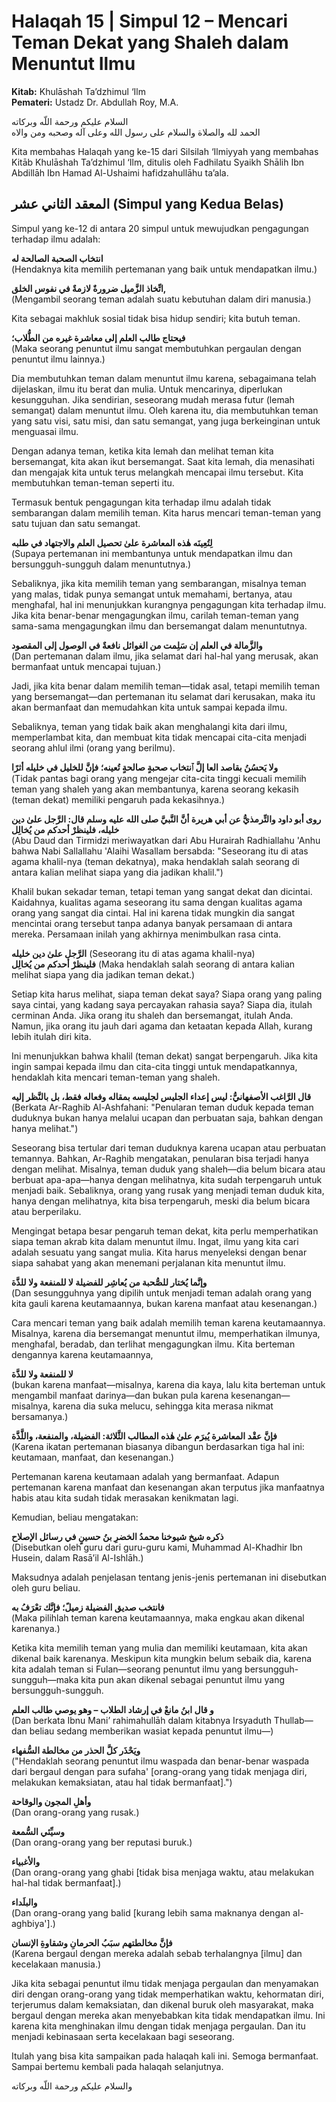 # Halaqah 15 | Simpul 12 – Mencari Teman Dekat yang Shaleh dalam Menuntut Ilmu
**Kitab:** Khulāshah Ta’dzhimul ‘Ilm  
**Pemateri:** Ustadz Dr. Abdullah Roy, M.A.

السلام عليكم ورحمة اللّه وبركاته  
الحمد لله والصلاة والسلام على رسول الله وعلى آله وصحبه ومن والاه  

Kita membahas Halaqah yang ke-15 dari Silsilah ‘Ilmiyyah yang membahas Kitāb Khulāshah Ta’dzhimul ‘Ilm, ditulis oleh Fadhilatu Syaikh Shālih Ibn Abdillāh Ibn Hamad Al-Ushaimi hafidzahullāhu ta’ala.  

## المعقد الثاني عشر (Simpul yang Kedua Belas)

Simpul yang ke-12 di antara 20 simpul untuk mewujudkan pengagungan terhadap ilmu adalah:  

**انتخاب الصحبة الصالحة له**  
(Hendaknya kita memilih pertemanan yang baik untuk mendapatkan ilmu.)  

**اتِّخاذ الزَّميل ضرورةٌ لازمةٌ في نفوس الخلق,**  
(Mengambil seorang teman adalah suatu kebutuhan dalam diri manusia.)  

Kita sebagai makhluk sosial tidak bisa hidup sendiri; kita butuh teman.  

**فيحتاج طالب العلم إلى معاشرة غيره من الطُّلاب؛**  
(Maka seorang penuntut ilmu sangat membutuhkan pergaulan dengan penuntut ilmu lainnya.)  

Dia membutuhkan teman dalam menuntut ilmu karena, sebagaimana telah dijelaskan, ilmu itu berat dan mulia. Untuk mencarinya, diperlukan kesungguhan. Jika sendirian, seseorang mudah merasa futur (lemah semangat) dalam menuntut ilmu. Oleh karena itu, dia membutuhkan teman yang satu visi, satu misi, dan satu semangat, yang juga berkeinginan untuk menguasai ilmu.  

Dengan adanya teman, ketika kita lemah dan melihat teman kita bersemangat, kita akan ikut bersemangat. Saat kita lemah, dia menasihati dan mengajak kita untuk terus melangkah mencapai ilmu tersebut. Kita membutuhkan teman-teman seperti itu.  

Termasuk bentuk pengagungan kita terhadap ilmu adalah tidak sembarangan dalam memilih teman. Kita harus mencari teman-teman yang satu tujuan dan satu semangat.  

**لِتُعِينَه هٰذه المعاشرة علىٰ تحصيل العلم والاجتهاد في طلبه**  
(Supaya pertemanan ini membantunya untuk mendapatkan ilmu dan bersungguh-sungguh dalam menuntutnya.)  

Sebaliknya, jika kita memilih teman yang sembarangan, misalnya teman yang malas, tidak punya semangat untuk memahami, bertanya, atau menghafal, hal ini menunjukkan kurangnya pengagungan kita terhadap ilmu. Jika kita benar-benar mengagungkan ilmu, carilah teman-teman yang sama-sama mengagungkan ilmu dan bersemangat dalam menuntutnya.  

**والزَّمالة في العلم إن سَلِمت من الغوائل نافعةٌ في الوصول إلى المقصود**  
(Dan pertemanan dalam ilmu, jika selamat dari hal-hal yang merusak, akan bermanfaat untuk mencapai tujuan.)  

Jadi, jika kita benar dalam memilih teman—tidak asal, tetapi memilih teman yang bersemangat—dan pertemanan itu selamat dari kerusakan, maka itu akan bermanfaat dan memudahkan kita untuk sampai kepada ilmu.  

Sebaliknya, teman yang tidak baik akan menghalangi kita dari ilmu, memperlambat kita, dan membuat kita tidak mencapai cita-cita menjadi seorang ahlul ilmi (orang yang berilmu).  

**ولا يَحسُنُ بقاصد العا إلَّ ٱنتخاب صحبةٍ صالحةٍ تُعينه؛ فإنَّ للخليل في خليله أثرًا**  
(Tidak pantas bagi orang yang mengejar cita-cita tinggi kecuali memilih teman yang shaleh yang akan membantunya, karena seorang kekasih (teman dekat) memiliki pengaruh pada kekasihnya.)  

**روى أبو داود والتِّرمذيُّ عن أبي هريرة أنَّ النَّبيَّ صلى الله عليه وسلم قال: الرَّجل علىٰ دين خليله، فلينظرْ أحدكم من يُخالِل**  
(Abu Daud dan Tirmidzi meriwayatkan dari Abu Hurairah Radhiallahu 'Anhu bahwa Nabi Sallallahu 'Alaihi Wasallam bersabda: "Seseorang itu di atas agama khalil-nya (teman dekatnya), maka hendaklah salah seorang di antara kalian melihat siapa yang dia jadikan khalil.")  

Khalil bukan sekadar teman, tetapi teman yang sangat dekat dan dicintai. Kaidahnya, kualitas agama seseorang itu sama dengan kualitas agama orang yang sangat dia cintai. Hal ini karena tidak mungkin dia sangat mencintai orang tersebut tanpa adanya banyak persamaan di antara mereka. Persamaan inilah yang akhirnya menimbulkan rasa cinta.  

**الرَّجل علىٰ دين خليله** (Seseorang itu di atas agama khalil-nya)  
**فلينظرْ أحدكم من يُخالِل** (Maka hendaklah salah seorang di antara kalian melihat siapa yang dia jadikan teman dekat.)  

Setiap kita harus melihat, siapa teman dekat saya? Siapa orang yang paling saya cintai, yang kadang saya percayakan rahasia saya? Siapa dia, itulah cerminan Anda. Jika orang itu shaleh dan bersemangat, itulah Anda. Namun, jika orang itu jauh dari agama dan ketaatan kepada Allah, kurang lebih itulah diri kita.  

Ini menunjukkan bahwa khalil (teman dekat) sangat berpengaruh. Jika kita ingin sampai kepada ilmu dan cita-cita tinggi untuk mendapatkannya, hendaklah kita mencari teman-teman yang shaleh.  

**قال الرَّاغب الأصفهانيُّ: ليس إعداء الجليس لجليسه بمقاله وفعاله فقط، بل بالنَّظر إليه**  
(Berkata Ar-Raghib Al-Ashfahani: "Penularan teman duduk kepada teman duduknya bukan hanya melalui ucapan dan perbuatan saja, bahkan dengan hanya melihat.")  

Seseorang bisa tertular dari teman duduknya karena ucapan atau perbuatan temannya. Bahkan, Ar-Raghib mengatakan, penularan bisa terjadi hanya dengan melihat. Misalnya, teman duduk yang shaleh—dia belum bicara atau berbuat apa-apa—hanya dengan melihatnya, kita sudah terpengaruh untuk menjadi baik. Sebaliknya, orang yang rusak yang menjadi teman duduk kita, hanya dengan melihatnya, kita bisa terpengaruh, meski dia belum bicara atau berperilaku.  

Mengingat betapa besar pengaruh teman dekat, kita perlu memperhatikan siapa teman akrab kita dalam menuntut ilmu. Ingat, ilmu yang kita cari adalah sesuatu yang sangat mulia. Kita harus menyeleksi dengan benar siapa sahabat yang akan menemani perjalanan kita menuntut ilmu.  

**وإنَّما يُختار للصُّحبة من يُعاشِر للفضيلة لا للمنفعة ولا للذَّة**  
(Dan sesungguhnya yang dipilih untuk menjadi teman adalah orang yang kita gauli karena keutamaannya, bukan karena manfaat atau kesenangan.)  

Cara mencari teman yang baik adalah memilih teman karena keutamaannya. Misalnya, karena dia bersemangat menuntut ilmu, memperhatikan ilmunya, menghafal, beradab, dan terlihat mengagungkan ilmu. Kita berteman dengannya karena keutamaannya,  

**لا للمنفعة ولا للذَّة**  
(bukan karena manfaat—misalnya, karena dia kaya, lalu kita berteman untuk mengambil manfaat darinya—dan bukan pula karena kesenangan—misalnya, karena dia suka melucu, sehingga kita merasa nikmat bersamanya.)  

**فإنَّ عقْد المعاشرة يُبرَم علىٰ هٰذه المطالب الثَّلاثة: الفضيلة، والمنفعة، واللَّذَّة**  
(Karena ikatan pertemanan biasanya dibangun berdasarkan tiga hal ini: keutamaan, manfaat, dan kesenangan.)  

Pertemanan karena keutamaan adalah yang bermanfaat. Adapun pertemanan karena manfaat dan kesenangan akan terputus jika manfaatnya habis atau kita sudah tidak merasakan kenikmatan lagi.  

Kemudian, beliau mengatakan:  

**ذكره شيخ شيوخنا محمدُ الخضرِ بنُ حسينٍ في رسائل الإصلاح**  
(Disebutkan oleh guru dari guru-guru kami, Muhammad Al-Khadhir Ibn Husein, dalam Rasā’il Al-Ishlāh.)  

Maksudnya adalah penjelasan tentang jenis-jenis pertemanan ini disebutkan oleh guru beliau.  

**فانتخب صديق الفضيلة زميلً؛ فإنَّك تعْرَفُ به**  
(Maka pilihlah teman karena keutamaannya, maka engkau akan dikenal karenanya.)  

Ketika kita memilih teman yang mulia dan memiliki keutamaan, kita akan dikenal baik karenanya. Meskipun kita mungkin belum sebaik dia, karena kita adalah teman si Fulan—seorang penuntut ilmu yang bersungguh-sungguh—maka kita pun akan dikenal sebagai penuntut ilmu yang bersungguh-sungguh.  

**و قال ابنُ مانعْ في إرشاد الطلاب – وهو يوصي طالب العلم**  
(Dan berkata Ibnu Mani’ rahimahullāh dalam kitabnya Irsyaduth Thullab—dan beliau sedang memberikan wasiat kepada penuntut ilmu—)  

**ويَحْذَر كلَّ الحذر من مخالطة السُّفهاء**  
("Hendaklah seorang penuntut ilmu waspada dan benar-benar waspada dari bergaul dengan para sufaha' [orang-orang yang tidak menjaga diri, melakukan kemaksiatan, atau hal tidak bermanfaat].")  

**وأهلِ المجون والوقاحة**  
(Dan orang-orang yang rusak.)  

**وسيِّئي السُّمعة**  
(Dan orang-orang yang ber reputasi buruk.)  

**والأغبياء**  
(Dan orang-orang yang ghabi [tidak bisa menjaga waktu, atau melakukan hal-hal tidak bermanfaat].)  

**والبلَداء**  
(Dan orang-orang yang balid [kurang lebih sama maknanya dengan al-aghbiya'].)  

**فإنَّ مخالطتهم سبَبُ الحرمانِ وشقاوةِ الإنسان**  
(Karena bergaul dengan mereka adalah sebab terhalangnya [ilmu] dan kecelakaan manusia.)  

Jika kita sebagai penuntut ilmu tidak menjaga pergaulan dan menyamakan diri dengan orang-orang yang tidak memperhatikan waktu, kehormatan diri, terjerumus dalam kemaksiatan, dan dikenal buruk oleh masyarakat, maka bergaul dengan mereka akan menyebabkan kita tidak mendapatkan ilmu. Ini karena kita menghinakan ilmu dengan tidak menjaga pergaulan. Dan itu menjadi kebinasaan serta kecelakaan bagi seseorang.  

Itulah yang bisa kita sampaikan pada halaqah kali ini. Semoga bermanfaat. Sampai bertemu kembali pada halaqah selanjutnya.  

والسلام عليكم ورحمة اللّه وبركاته  
